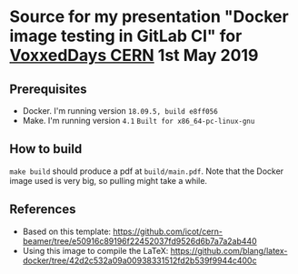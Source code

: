 # Source for my presentation "Docker image testing in GitLab CI" for [VoxxedDays CERN](https://voxxeddays.com/cern/) 1st May 2019

## Prerequisites

* Docker. I'm running version `18.09.5, build e8ff056`
* Make. I'm running version `4.1` `Built for x86_64-pc-linux-gnu`

## How to build

`make build` should produce a pdf at `build/main.pdf`. Note that the Docker image used is very big, so pulling might take a while.

## References

* Based on this template: <https://github.com/icot/cern-beamer/tree/e50916c89196f22452037fd9526d6b7a7a2ab440>
* Using this image to compile the LaTeX: <https://github.com/blang/latex-docker/tree/42d2c532a09a00938331512fd2b539f9944c400c>
